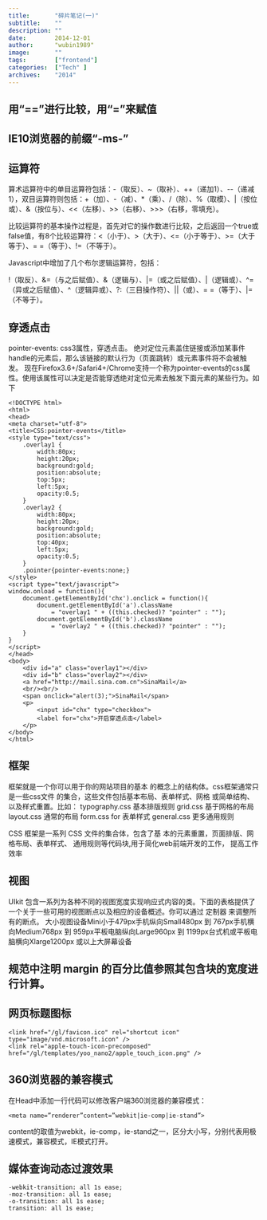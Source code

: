 ```yaml
---
title:       "碎片笔记(一)"
subtitle:    ""
description: ""
date:        2014-12-01
author:      "wubin1989"
image:       ""
tags:        ["frontend"]
categories:  ["Tech" ]
archives:    "2014"
---
```


## 用“==”进行比较，用“=”来赋值
## IE10浏览器的前缀“-ms-”
## 运算符
算术运算符中的单目运算符包括：-（取反）、~（取补）、++（递加1）、--（递减1），双目运算符则包括：+（加）、-（减）、*（乘）、/（除）、%（取模）、|（按位或）、&（按位与）、<<（左移）、>>（右移）、>>>（右移，零填充）。  

比较运算符的基本操作过程是，首先对它的操作数进行比较，之后返回一个true或false值，有8个比较运算符：<（小于）、>（大于）、<=（小于等于）、>=（大于等于）、= =（等于）、!=（不等于）。

Javascript中增加了几个布尔逻辑运算符，包括：

!（取反）、&=（与之后赋值）、&（逻辑与）、|=（或之后赋值）、|（逻辑或）、^=（异或之后赋值）、^（逻辑异或）、?:（三目操作符）、||（或）、= =（等于）、|=（不等于）。

## 穿透点击
pointer-events: css3属性，穿透点击。
绝对定位元素盖住链接或添加某事件handle的元素后，那么该链接的默认行为（页面跳转）或元素事件将不会被触发。
现在Firefox3.6+/Safari4+/Chrome支持一个称为pointer-events的css属性。使用该属性可以决定是否能穿透绝对定位元素去触发下面元素的某些行为。如下
```
<!DOCTYPE html>
<html>
<head>
<meta charset="utf-8">
<title>CSS:pointer-events</title>
<style type="text/css">
    .overlay1 {
        width:80px;
        height:20px;
        background:gold;
        position:absolute;
        top:5px;
        left:5px;
        opacity:0.5;
    }
    .overlay2 {
        width:80px;
        height:20px;
        background:gold;
        position:absolute;
        top:40px;
        left:5px;
        opacity:0.5;
    }
    .pointer{pointer-events:none;}
</style>
<script type="text/javascript">
window.onload = function(){
    document.getElementById('chx').onclick = function(){
        document.getElementById('a').className
            = "overlay1 " + ((this.checked)? "pointer" : "");
        document.getElementById('b').className
            = "overlay2 " + ((this.checked)? "pointer" : "");
    }
}
</script>
</head>
<body>
    <div id="a" class="overlay1"></div>
    <div id="b" class="overlay2"></div>
    <a href="http://mail.sina.com.cn">SinaMail</a>
    <br/><br/>
    <span onclick="alert(3);">SinaMail</span>
    <p>
        <input id="chx" type="checkbox">
        <label for="chx">开启穿透点击</label>
    </p>
</body>
</html>
```

## 框架
框架就是一个你可以用于你的网站项目的基本
的概念上的结构体。css框架通常只是一些css文件
的集合，这些文件包括基本布局、表单样式、网格
或简单结构、以及样式重置。比如：
typography.css 基本排版规则
grid.css 基于网格的布局
layout.css 通常的布局
form.css for 表单样式
general.css 更多通用规则

CSS 框架是一系列 CSS 文件的集合体，包含了基
本的元素重置，页面排版、网格布局、表单样式、
通用规则等代码块,用于简化web前端开发的工作，
提高工作效率

## 视图
UIkit 包含一系列为各种不同的视图宽度实现响应式内容的类。下面的表格提供了一个关于一些可用的视图断点以及相应的设备概述。你可以通过 定制器 来调整所有的断点。
大小视图设备Mini小于479px手机纵向Small480px 到 767px手机横向Medium768px 到 959px平板电脑纵向Large960px 到 1199px台式机或平板电脑横向Xlarge1200px 或以上大屏幕设备

## 规范中注明 margin 的百分比值参照其包含块的宽度进行计算。

## 网页标题图标
```
<link href="/gl/favicon.ico" rel="shortcut icon" type="image/vnd.microsoft.icon" />
<link rel="apple-touch-icon-precomposed" href="/gl/templates/yoo_nano2/apple_touch_icon.png" />
```

## 360浏览器的兼容模式
在Head中添加一行代码可以修改客户端360浏览器的兼容模式：
```
<meta name=”renderer”content=”webkit|ie-comp|ie-stand”>
```
content的取值为webkit，ie-comp，ie-stand之一，区分大小写，分别代表用极速模式，兼容模式，IE模式打开。

## 媒体查询动态过渡效果
```
-webkit-transition: all 1s ease;  
-moz-transition: all 1s ease; 
-o-transition: all 1s ease; 
transition: all 1s ease; 
```